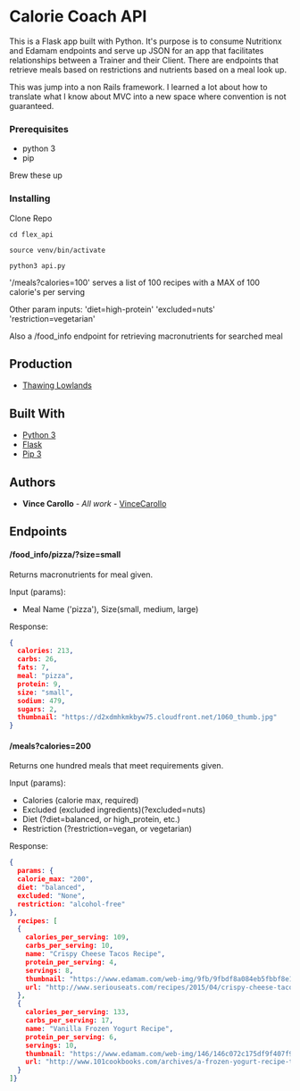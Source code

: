 # Calorie Coach API

This is a Flask app built with Python. It's purpose is to consume Nutritionx and Edamam endpoints and serve up JSON for an app that facilitates relationships between a Trainer and their Client. There are endpoints that retrieve meals based on restrictions and nutrients based on a meal look up.

This was jump into a non Rails framework. I learned a lot about how to translate what I know about MVC into a new space where convention is not guaranteed.

### Prerequisites

- python 3
- pip

Brew these up

### Installing

Clone Repo

```
cd flex_api

source venv/bin/activate

python3 api.py
```

'/meals?calories=100' serves a list of 100 recipes with a MAX of 100 calorie's per serving

Other param inputs:
'diet=high-protein'
'excluded=nuts'
'restriction=vegetarian'

Also a /food_info endpoint for retrieving macronutrients for searched meal

## Production

* [Thawing Lowlands](https://thawing-lowlands-89167.herokuapp.com)

## Built With

* [Python 3](https://www.python.org/download/releases/3.0/)
* [Flask](https://flask.palletsprojects.com/en/1.1.x/)
* [Pip 3](https://pip.pypa.io/en/stable/)

## Authors

* **Vince Carollo** - *All work* - [VinceCarollo](https://github.com/VinceCarollo)

## Endpoints

#### /food_info/pizza/?size=small

Returns macronutrients for meal given.

Input (params):
- Meal Name ('pizza'), Size(small, medium, large)

Response:
```json
{
  calories: 213,
  carbs: 26,
  fats: 7,
  meal: "pizza",
  protein: 9,
  size: "small",
  sodium: 479,
  sugars: 2,
  thumbnail: "https://d2xdmhkmkbyw75.cloudfront.net/1060_thumb.jpg"
}
```

#### /meals?calories=200

Returns one hundred meals that meet requirements given.

Input (params):
- Calories (calorie max, required)
- Excluded (excluded ingredients)(?excluded=nuts)
- Diet (?diet=balanced, or high_protein, etc.)
- Restriction (?restriction=vegan, or vegetarian)

Response:
```json
{
  params: {
  calorie_max: "200",
  diet: "balanced",
  excluded: "None",
  restriction: "alcohol-free"
},
  recipes: [
  {
    calories_per_serving: 109,
    carbs_per_serving: 10,
    name: "Crispy Cheese Tacos Recipe",
    protein_per_serving: 4,
    servings: 8,
    thumbnail: "https://www.edamam.com/web-img/9fb/9fbdf8a084eb5fbbf8e116867a99e8cc.jpg",
    url: "http://www.seriouseats.com/recipes/2015/04/crispy-cheese-tacos-recipe.html"
  },
  {
    calories_per_serving: 133,
    carbs_per_serving: 17,
    name: "Vanilla Frozen Yogurt Recipe",
    protein_per_serving: 6,
    servings: 10,
    thumbnail: "https://www.edamam.com/web-img/146/146c072c175df9f407f9516a3f6466eb.jpg",
    url: "http://www.101cookbooks.com/archives/a-frozen-yogurt-recipe-to-rival-pinkberrys-recipe.html"
  }
]}
```
